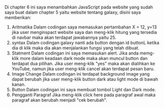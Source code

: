 Di chapter 6 ini saya menambahkan JavaScript pada website yang sudah saya buat dalam chapter 5 yaitu website tentang
galaxy, disini saya memberikan:
1. Aritmatika
Dalam codingan saya memasukan pertambahan X = 12, y=13 jika user menginspact website saya dan meng-klik hitung yang
tersedia di navbar maka akan terdapat jawabannya yaitu 25.
2. syntax
Dalam codingan galaxy nanti ada button dengan id buttonL ketika dia di klik maka dia akan menjalankan fungsi yang telah dibuat.
3. Statment
Dalam codingan ini saya memasukan alert. Jika anda memg-klik more dalam keadaan dark mode maka akan muncul button dan terdapat dua pilihan. Jika user meng-klik "yes" maka akan dialihkan ke YouTube, namun jika user meng-klik cancel akan terdapat pesan baru.
4. Image Change
Dalam codingan ini terdapat background image yang dapat berubah jika user meng-klik button dark atau light mode di bawah kanan.
5. Button
Dalam codingan ini saya membuat tombol Light dan Dark mode.
6. Pengganti Paragraf
Jika meng-klik click here pada paragraf awal maka paragraf akan berubah menjadi "cek berubah".